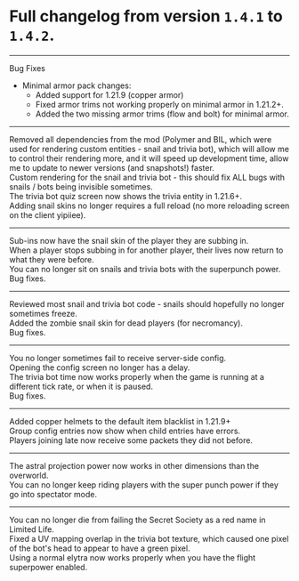 # Full changelog from version `1.4.1` to `1.4.2`.

----------

Bug Fixes

- Minimal armor pack changes:
  - Added support for 1.21.9 (copper armor)
  - Fixed armor trims not working properly on minimal armor in 1.21.2+.
  - Added the two missing armor trims (flow and bolt) for minimal armor.

----------

Removed all dependencies from the mod (Polymer and BIL, which were used for rendering custom entities - snail and trivia bot), which will allow me to control their rendering more, and it will speed up development time, allow me to update to newer versions (and snapshots!) faster.<br>
Custom rendering for the snail and trivia bot - this should fix ALL bugs with snails / bots being invisible sometimes.<br>
The trivia bot quiz screen now shows the trivia entity in 1.21.6+.<br>
Adding snail skins no longer requires a full reload (no more reloading screen on the client yipiiee).

----------

Sub-ins now have the snail skin of the player they are subbing in.<br>
When a player stops subbing in for another player, their lives now return to what they were before.<br>
You can no longer sit on snails and trivia bots with the superpunch power.<br>
Bug fixes.

----------

Reviewed most snail and trivia bot code - snails should hopefully no longer sometimes freeze.<br>
Added the zombie snail skin for dead players (for necromancy).<br>
Bug fixes.

----------

You no longer sometimes fail to receive server-side config.<br>
Opening the config screen no longer has a delay.<br>
The trivia bot time now works properly when the game is running at a different tick rate, or when it is paused.<br>
Bug fixes.

----------

Added copper helmets to the default item blacklist in 1.21.9+<br>
Group config entries now show when child entries have errors.<br>
Players joining late now receive some packets they did not before.

----------

The astral projection power now works in other dimensions than the overworld.<br>
You can no longer keep riding players with the super punch power if they go into spectator mode.

----------

You can no longer die from failing the Secret Society as a red name in Limited Life.<br>
Fixed a UV mapping overlap in the trivia bot texture, which caused one pixel of the bot's head to appear to have a green pixel.<br>
Using a normal elytra now works properly when you have the flight superpower enabled.